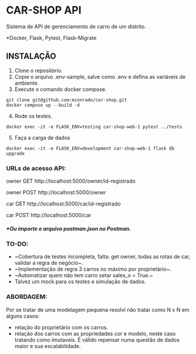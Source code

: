 # CAR-SHOP API

Sistema de API de gerenciamento de carro de um distrito.

*Docker, Flask, Pytest, Flask-Migrate


## INSTALAÇÃO
1. Clone o repositório.
2. Copie o arquivo .env-sample, salve como .env e defina as variáveis de ambiente.
3. Execute o comando docker compose.

```console
git clone git@github.com:mconrado/car-shop.git
docker compose up --build -d
```

4. Rode os testes.
```console
docker exec -it -e FLASK_ENV=testing car-shop-web-1 pytest ../tests
```

5. Faça a carga de dados
```console
docker exec -it -e FLASK_ENV=development car-shop-web-1 flask db upgrade
```


### URLs de acesso API:
owner GET http://localhost:5000/owner/id-registrado

owner POST http://localhost:5000/owner

car GET http://localhost:5000/car/id-registrado

car POST http://localhost:5000/car

##### **Ou importe o arquivo postman.json no Postman.*



### TO-DO:
- ~Cobertura de testes incompleta, falta: get owner, todas as rotas de car, validar a regra de negócio~.
- ~Implementação de regra 3 carros no máximo por proprietário~.
- ~Automatizar quem não tem carro setar sales_o = True.~
- Talvez um mock para os testes e simulação de dados.


### ABORDAGEM:
Por se tratar de uma modelagem pequena resolvi não tratar como N x N em alguns casos:
- relação do proprietário com os carros.
- relação dos carros com as propriedades cor e modelo, neste caso tratando como imutaveis.
É válido repensar numa questão de dados maior e sua escalabilidade.

